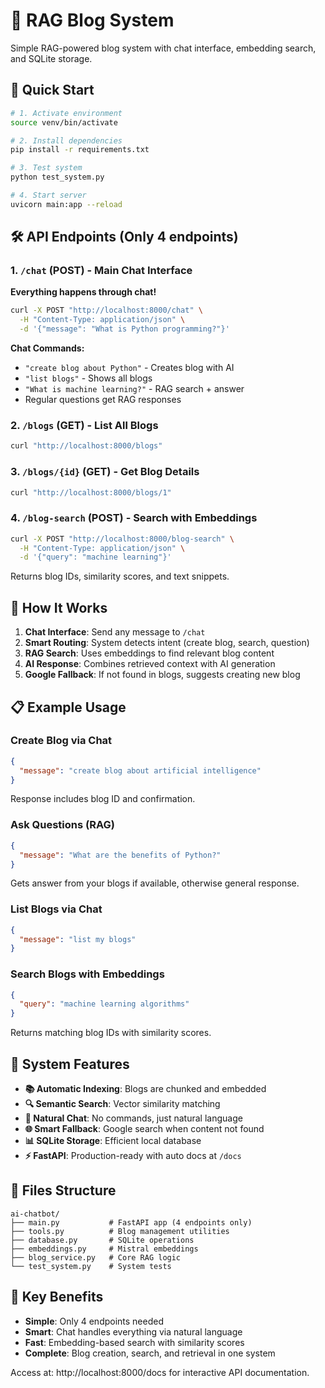 # 🧠 RAG Blog System

Simple RAG-powered blog system with chat interface, embedding search, and SQLite storage.

## 🚀 Quick Start

```bash
# 1. Activate environment
source venv/bin/activate

# 2. Install dependencies
pip install -r requirements.txt

# 3. Test system
python test_system.py

# 4. Start server
uvicorn main:app --reload
```

## 🛠 API Endpoints (Only 4 endpoints)

### 1. `/chat` (POST) - Main Chat Interface
**Everything happens through chat!**

```bash
curl -X POST "http://localhost:8000/chat" \
  -H "Content-Type: application/json" \
  -d '{"message": "What is Python programming?"}'
```

**Chat Commands:**
- `"create blog about Python"` - Creates blog with AI
- `"list blogs"` - Shows all blogs
- `"What is machine learning?"` - RAG search + answer
- Regular questions get RAG responses

### 2. `/blogs` (GET) - List All Blogs
```bash
curl "http://localhost:8000/blogs"
```

### 3. `/blogs/{id}` (GET) - Get Blog Details
```bash
curl "http://localhost:8000/blogs/1"
```

### 4. `/blog-search` (POST) - Search with Embeddings
```bash
curl -X POST "http://localhost:8000/blog-search" \
  -H "Content-Type: application/json" \
  -d '{"query": "machine learning"}'
```

Returns blog IDs, similarity scores, and text snippets.

## 💬 How It Works

1. **Chat Interface**: Send any message to `/chat`
2. **Smart Routing**: System detects intent (create blog, search, question)
3. **RAG Search**: Uses embeddings to find relevant blog content
4. **AI Response**: Combines retrieved context with AI generation
5. **Google Fallback**: If not found in blogs, suggests creating new blog

## 📋 Example Usage

### Create Blog via Chat
```json
{
  "message": "create blog about artificial intelligence"
}
```

Response includes blog ID and confirmation.

### Ask Questions (RAG)
```json
{
  "message": "What are the benefits of Python?"
}
```

Gets answer from your blogs if available, otherwise general response.

### List Blogs via Chat
```json
{
  "message": "list my blogs"
}
```

### Search Blogs with Embeddings
```json
{
  "query": "machine learning algorithms"
}
```

Returns matching blog IDs with similarity scores.

## 🔧 System Features

- **📚 Automatic Indexing**: Blogs are chunked and embedded
- **🔍 Semantic Search**: Vector similarity matching
- **💬 Natural Chat**: No commands, just natural language
- **🌐 Smart Fallback**: Google search when content not found
- **📊 SQLite Storage**: Efficient local database
- **⚡ FastAPI**: Production-ready with auto docs at `/docs`

## 📁 Files Structure

```
ai-chatbot/
├── main.py           # FastAPI app (4 endpoints only)
├── tools.py          # Blog management utilities
├── database.py       # SQLite operations
├── embeddings.py     # Mistral embeddings
├── blog_service.py   # Core RAG logic
└── test_system.py    # System tests
```

## 🎯 Key Benefits

- **Simple**: Only 4 endpoints needed
- **Smart**: Chat handles everything via natural language  
- **Fast**: Embedding-based search with similarity scores
- **Complete**: Blog creation, search, and retrieval in one system

Access at: http://localhost:8000/docs for interactive API documentation.